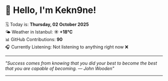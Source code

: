 # 👋 Hello, I'm Kekn9ne!

🗓️ Today is: **Thursday, 02 October 2025**  
🌤️ Weather in Istanbul: **☀️   +18°C**  
📊 GitHub Contributions: **90**  
🎧 Currently Listening: Not listening to anything right now ❌

---

_"Success comes from knowing that you did your best to become the best that you are capable of becoming. — *John Wooden*"_

---
